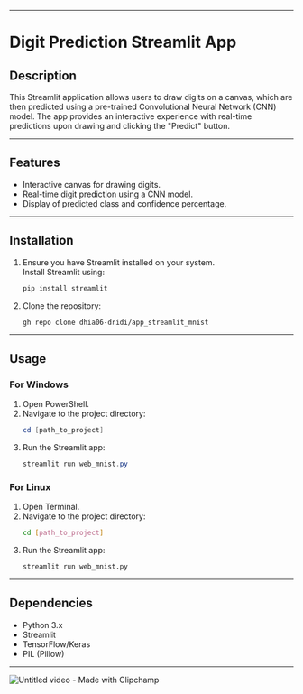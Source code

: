 
---

# Digit Prediction Streamlit App

## Description

This Streamlit application allows users to draw digits on a canvas, which are then predicted using a pre-trained Convolutional Neural Network (CNN) model. The app provides an interactive experience with real-time predictions upon drawing and clicking the "Predict" button.

---

## Features

- Interactive canvas for drawing digits.
- Real-time digit prediction using a CNN model.
- Display of predicted class and confidence percentage.

---

## Installation

1. Ensure you have Streamlit installed on your system.  
   Install Streamlit using:
   ```bash
   pip install streamlit
   ```

2. Clone the repository:
   ```bash
   gh repo clone dhia06-dridi/app_streamlit_mnist
   ```

---

## Usage

### For Windows
1. Open PowerShell.
2. Navigate to the project directory:
   ```powershell
   cd [path_to_project]
   ```
3. Run the Streamlit app:
   ```powershell
   streamlit run web_mnist.py
   ```

### For Linux
1. Open Terminal.
2. Navigate to the project directory:
   ```bash
   cd [path_to_project]
   ```
3. Run the Streamlit app:
   ```bash
   streamlit run web_mnist.py
   ```

---

## Dependencies

- Python 3.x
- Streamlit
- TensorFlow/Keras
- PIL (Pillow)

---



![Untitled video - Made with Clipchamp](https://github.com/user-attachments/assets/e0e244ab-8bf7-4801-913c-f9de7c104f41)
